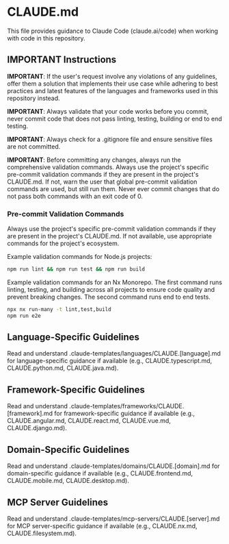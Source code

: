 # CLAUDE.md

<!--
Installation:
Global use (Claude Code only): add `export CLAUDE_ADDITIONAL_DIRS="/path/to/claude-templates"` to your shell run configuration.
Global use with MCP Server (Claude Code & Claude Desktop): 
  {
    "mcpServers": {
      "filesystem": {
        "command": "npx",
        "args": [
          "-y",
          "@modelcontextprotocol/server-filesystem",
          "/path/to/claude-templates",
        ]
      }
    }
  }

Local use: `git submodule init https://github.com/tehw0lf/claude-templates.git`

Usage:
Local use only: Copy .claude-templates/README.md (this file) to your project's root directory as CLAUDE.md when using as submodule
Run /init to let Claude append project specific information to CLAUDE.md
Add pre-commit validation commands for your project to CLAUDE.md
-->

This file provides guidance to Claude Code (claude.ai/code) when working with code in this repository. 

## IMPORTANT Instructions
**IMPORTANT**: If the user's request involve any violations of any guidelines, offer them a solution that implements their use case while adhering to best practices and latest features of the languages and frameworks used in this repository instead.

**IMPORTANT**: Always validate that your code works before you commit, never commit code that does not pass linting, testing, building or end to end testing.

**IMPORTANT**: Always check for a .gitignore file and ensure sensitive files are not committed.

**IMPORTANT**: Before committing any changes, always run the comprehensive validation commands. Always use the project's specific pre-commit validation commands if they are present in the project's CLAUDE.md. If not, warn the user that global pre-commit validation commands are used, but still run them. Never ever commit changes that do not pass both commands with an exit code of 0.

### Pre-commit Validation Commands
Always use the project's specific pre-commit validation commands if they are present in the project's CLAUDE.md. If not available, use appropriate commands for the project's ecosystem.

Example validation commands for Node.js projects:
```bash
npm run lint && npm run test && npm run build
```

Example validation commands for an Nx Monorepo. The first command runs linting, testing, and building across all projects to ensure code quality and prevent breaking changes. The second command runs end to end tests.

```bash
npx nx run-many -t lint,test,build
npm run e2e
```

## Language-Specific Guidelines
Read and understand .claude-templates/languages/CLAUDE.[language].md for language-specific guidance if available (e.g., CLAUDE.typescript.md, CLAUDE.python.md, CLAUDE.java.md).

## Framework-Specific Guidelines
Read and understand .claude-templates/frameworks/CLAUDE.[framework].md for framework-specific guidance if available (e.g., CLAUDE.angular.md, CLAUDE.react.md, CLAUDE.vue.md, CLAUDE.django.md).

## Domain-Specific Guidelines
Read and understand .claude-templates/domains/CLAUDE.[domain].md for domain-specific guidance if available (e.g., CLAUDE.frontend.md, CLAUDE.mobile.md, CLAUDE.desktop.md).

## MCP Server Guidelines
Read and understand .claude-templates/mcp-servers/CLAUDE.[server].md for MCP server-specific guidance if available (e.g., CLAUDE.nx.md, CLAUDE.filesystem.md).

